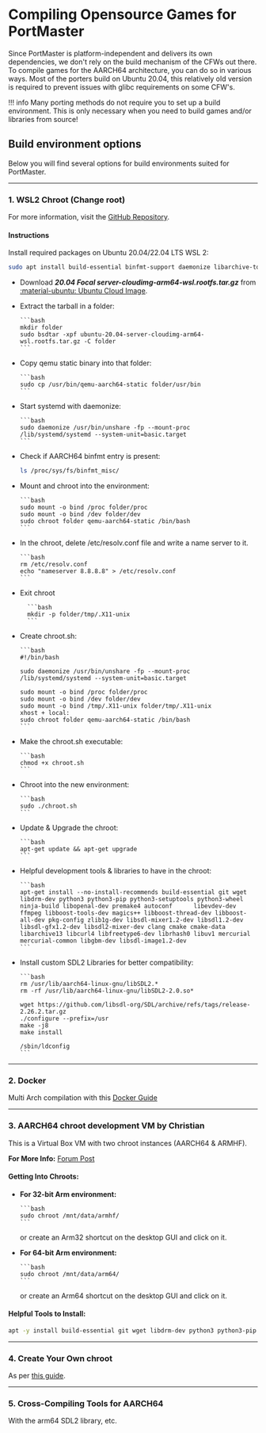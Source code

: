 
# Compiling Opensource Games for PortMaster

Since PortMaster is platform-independent and delivers its own dependencies, we don't rely on the build mechanism of the CFWs out there. To compile games for the AARCH64 architecture, you can do so in various ways. Most of the porters build on Ubuntu 20.04, this relatively old version is required to prevent issues with glibc requirements on some CFW's.

!!! info
    Many porting methods do not require you to set up a build environment. This is only necessary when you need to build games and/or libraries from source!

## Build environment options
Below you will find several options for build environments suited for PortMaster.

--- 

### 1. WSL2 Chroot (Change root)

For more information, visit the [GitHub Repository](https://github.com/Cebion/Portmaster_builds).

#### Instructions

Install required packages on Ubuntu 20.04/22.04 LTS WSL 2:

```bash
sudo apt install build-essential binfmt-support daemonize libarchive-tools qemu-system qemu-user qemu-user-static gcc-aarch64-linux-gnu g++-aarch64-linux-gnu
```

- Download ***20.04 Focal server-cloudimg-arm64-wsl.rootfs.tar.gz*** from [:material-ubuntu: Ubuntu Cloud Image](http://cloud-images-archive.ubuntu.com/releases/focal/release-20230731/).

- Extract the tarball in a folder:

      ```bash
      mkdir folder
      sudo bsdtar -xpf ubuntu-20.04-server-cloudimg-arm64-wsl.rootfs.tar.gz -C folder
      ```

- Copy qemu static binary into that folder:

      ```bash
      sudo cp /usr/bin/qemu-aarch64-static folder/usr/bin
      ```

- Start systemd with daemonize:

      ```bash
      sudo daemonize /usr/bin/unshare -fp --mount-proc /lib/systemd/systemd --system-unit=basic.target
      ```

- Check if AARCH64 binfmt entry is present:

    ```bash
    ls /proc/sys/fs/binfmt_misc/
    ```

- Mount and chroot into the environment:

      ```bash
      sudo mount -o bind /proc folder/proc
      sudo mount -o bind /dev folder/dev
      sudo chroot folder qemu-aarch64-static /bin/bash
      ```

- In the chroot, delete /etc/resolv.conf file and write a name server to it.

      ```bash
      rm /etc/resolv.conf
      echo "nameserver 8.8.8.8" > /etc/resolv.conf
      ```

- Exit chroot

        ```bash
        mkdir -p folder/tmp/.X11-unix
        ```

- Create chroot.sh:

      ```bash
      #!/bin/bash
      
      sudo daemonize /usr/bin/unshare -fp --mount-proc /lib/systemd/systemd --system-unit=basic.target
      
      sudo mount -o bind /proc folder/proc
      sudo mount -o bind /dev folder/dev
      sudo mount -o bind /tmp/.X11-unix folder/tmp/.X11-unix
      xhost + local:
      sudo chroot folder qemu-aarch64-static /bin/bash
      ```

- Make the chroot.sh executable:

      ```bash
      chmod +x chroot.sh
      ```

- Chroot into the new environment:

      ```bash
      sudo ./chroot.sh
      ```

- Update & Upgrade the chroot:

      ```bash
      apt-get update && apt-get upgrade 
      ```

- Helpful development tools & libraries to have in the chroot:

      ```bash
      apt-get install --no-install-recommends build-essential git wget libdrm-dev python3 python3-pip python3-setuptools python3-wheel ninja-build libopenal-dev premake4 autoconf      libevdev-dev ffmpeg libboost-tools-dev magics++ libboost-thread-dev libboost-all-dev pkg-config zlib1g-dev libsdl-mixer1.2-dev libsdl1.2-dev libsdl-gfx1.2-dev libsdl2-mixer-dev clang cmake cmake-data libarchive13 libcurl4 libfreetype6-dev librhash0 libuv1 mercurial mercurial-common libgbm-dev libsdl-image1.2-dev
      ```

- Install custom SDL2 Libraries for better compatibility:

      ```bash
      rm /usr/lib/aarch64-linux-gnu/libSDL2.* 
      rm -rf /usr/lib/aarch64-linux-gnu/libSDL2-2.0.so*
      
      wget https://github.com/libsdl-org/SDL/archive/refs/tags/release-2.26.2.tar.gz
      ./configure --prefix=/usr
      make -j8
      make install
      
      /sbin/ldconfig
      ```

---

### 2. Docker

Multi Arch compilation with this [Docker Guide](https://portmaster.games/docker.html)

---

### 3. AARCH64 chroot development VM by Christian

This is a Virtual Box VM with two chroot instances (AARCH64 & ARMHF).

**For More Info:** [Forum Post](https://forum.odroid.com/viewtopic.php?p=306185#p306185)

#### Getting Into Chroots:

- **For 32-bit Arm environment:**

      ```bash
      sudo chroot /mnt/data/armhf/
      ```
  or create an Arm32 shortcut on the desktop GUI and click on it.

- **For 64-bit Arm environment:**

      ```bash
      sudo chroot /mnt/data/arm64/
      ```
  or create an Arm64 shortcut on the desktop GUI and click on it.

#### Helpful Tools to Install:

```bash
apt -y install build-essential git wget libdrm-dev python3 python3-pip python3-setuptools python3-wheel ninja-build libopenal-dev premake4 autoconf libevdev-dev ffmpeg libsnappy-dev libboost-tools-dev magics++ libboost-thread-dev libboost-all-dev pkg-config zlib1g-dev libpng-dev libsdl2-dev clang cmake cmake-data libarchive13 libcurl4 libfreetype6-dev libjsoncpp1 librhash0 libuv1 mercurial mercurial-common libgbm-dev libsdl2-ttf-2.0-0 libsdl2-ttf-dev 
```

---

### 4. Create Your Own chroot

As per [this guide](https://github.com/christianhaitian/arkos/wiki/Building#to-create-debian-based-chroots-in-a-linux-environment).

---

### 5. Cross-Compiling Tools for AARCH64

With the arm64 SDL2 library, etc.

